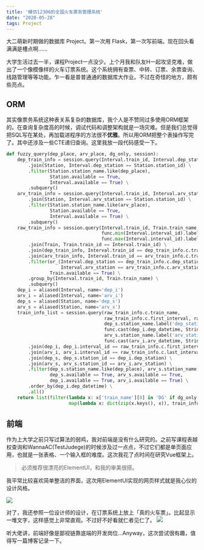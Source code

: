 ```yaml
---
title: '模仿12306的全国火车票务管理系统'
date: "2020-05-28"
tags: Project
---
```


大二萌新时期做的数据库 Project。第一次用 Flask，第一次写前端。现在回头看满满是槽点啊……

<!-- more -->

大学生活过去一半，课程Project一点没少。上个月我和队友H一起攻坚克难，做出了一个像模像样的火车订票系统。这个系统拥有查票、中转、订票、余票查询、线路管理等等功能。乍一看是普普通通的数据库大作业。不过在奇怪的地方，颇有些亮点。 

## ORM
其实像票务系统这种表关系复杂的数据库，我个人是不赞同过多使用ORM框架的。在查询复杂度高的时候，调试代码和调整架构就是一场灾难。但是我们总觉得把SQL写在某处，再加载进程序的方法很不**优雅**。所以用ORM把整个表操作写完了。其中还涉及一些CTE递归查询。这里我放一段代码感受一下。
```python
def fuzzy_query(dep_place, arv_place, dg_only, session):
    dep_train_info = session.query(Interval.train_id, Interval.dep_station) \
        .join(Station, Interval.dep_station == Station.station_id) \
        .filter(Station.station_name.like(dep_place),
                Station.available == True,
                Interval.available == True) \
        .subquery()
    arv_train_info = session.query(Interval.train_id, Interval.arv_station) \
        .join(Station, Interval.arv_station == Station.station_id) \
        .filter(Station.station_name.like(arv_place),
                Station.available == True,
                Interval.available == True) \
        .subquery()
    raw_train_info = session.query(Interval.train_id, Train.train_name,
                                   func.min(Interval.interval_id).label('first_interval'),
                                   func.max(Interval.interval_id).label('last_interval')) \
        .join(Train, Train.train_id == Interval.train_id) \
        .join(dep_train_info, Interval.train_id == dep_train_info.c.train_id) \
        .join(arv_train_info, Interval.train_id == arv_train_info.c.train_id) \
        .filter(or_(Interval.dep_station == dep_train_info.c.dep_station,
                    Interval.arv_station == arv_train_info.c.arv_station),
                Train.available == True) \
        .group_by(Interval.train_id, Train.train_name) \
        .subquery()
    dep_i = aliased(Interval, name='dep_i')
    arv_i = aliased(Interval, name='arv_i')
    dep_s = aliased(Station, name='dep_s')
    arv_s = aliased(Station, name='arv_s')
    train_info_list = session.query(raw_train_info.c.train_name,
                                    raw_train_info.c.first_interval, raw_train_info.c.last_interval,
                                    dep_s.station_name.label('dep_station'),
                                    func.cast(dep_i.dep_datetime, String).label('dep_time'),
                                    arv_s.station_name.label('arv_station'),
                                    func.cast(arv_i.arv_datetime, String).label('arv_time')) \
        .join(dep_i, dep_i.interval_id == raw_train_info.c.first_interval) \
        .join(arv_i, arv_i.interval_id == raw_train_info.c.last_interval) \
        .join(dep_s, dep_s.station_id == dep_i.dep_station) \
        .join(arv_s, arv_s.station_id == arv_i.arv_station) \
        .filter(dep_s.station_name.like(dep_place), arv_s.station_name.like(arv_place),
                dep_s.available == True, arv_s.available == True,
                dep_i.available == True, arv_i.available == True) \
        .order_by(dep_i.dep_datetime) \
        .all()
    return list(filter(lambda x: x['train_name'][0] in 'DG' if dg_only else True,
                       map(lambda x: dict(zip(x.keys(), x)), train_info_list)))
```


## 前端
作为上大学之前只写过算法的弱鸡，我对前端是没有什么研究的。之前写课程表越权查询和WannaAC(TestJudege)的时候涉及过一点点，不过它们都是单页面应用，也就是一张表格、一个输入框的难度。这次我花了点时间在研究Vue框架上。
> 必须推荐很漂亮的ElementUI，和我的审美很搭。

我平常比较喜欢简单整洁的界面，这次用ElementUI实现的网页样式就是我心仪的设计风格。

![](https://i.loli.net/2020/05/16/id2b1xHZWXm54jE.png)

对了，我还参照一位设计师的设计，在订票系统上放上「真的火车票」。比起显示一堆文字，这样感觉上非常直观。不过好不好看就仁者见仁了。
![](https://i.loli.net/2020/05/28/T2e8t3vLMFgxBpr.png)

听大佬讲，前端好像是鄙视链靠底端的开发岗位…Anyway，这次尝试很有趣，值得写一篇博客记录一下。

